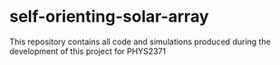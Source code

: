 # self-orienting-solar-array
This repository contains all code and simulations produced during the development of this project for PHYS2371
